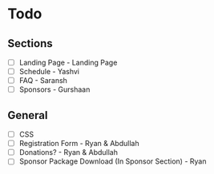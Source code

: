 # Todo
## Sections
- [ ] Landing Page - Landing Page
- [ ] Schedule - Yashvi
- [ ] FAQ - Saransh
- [ ] Sponsors - Gurshaan

## General
- [ ] CSS
- [ ] Registration Form - Ryan & Abdullah
- [ ] Donations? - Ryan & Abdullah
- [ ] Sponsor Package Download (In Sponsor Section) - Ryan
